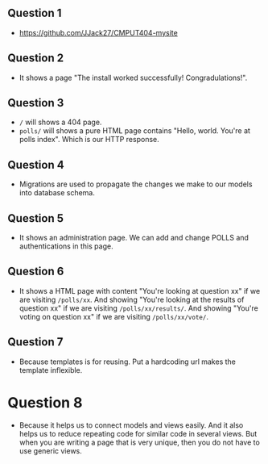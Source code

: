 ## Question 1
- https://github.com/JJack27/CMPUT404-mysite

## Question 2
- It shows a page "The install worked successfully! Congradulations!".

## Question 3
- `/` will shows a 404 page.
- `polls/` will shows a pure HTML page contains "Hello, world. You're at polls index". Which is our HTTP response.

## Question 4
- Migrations are used to propagate the changes we make to our models into database schema.

## Question 5
- It shows an administration page. We can add and change POLLS and authentications in this page.

## Question 6
- It shows a HTML page with content "You're looking at question xx" if we are visiting `/polls/xx`. And showing "You're looking at the results of question xx" if we are visiting `/polls/xx/results/`. And showing "You're voting on question xx" if we are visiting `/polls/xx/vote/`. 

## Question 7
- Because templates is for reusing. Put a hardcoding url makes the template inflexible.

# Question 8
- Because it helps us to connect models and views easily. And it also helps us to reduce repeating code for similar code in several views. But when you are writing a page that is very unique, then you do not have to use generic views.
